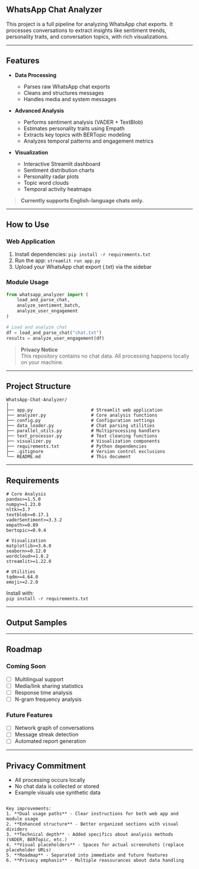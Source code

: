 ## WhatsApp Chat Analyzer

This project is a full pipeline for analyzing WhatsApp chat exports. It processes conversations to extract insights like sentiment trends, personality traits, and conversation topics, with rich visualizations.

---

## Features

- **Data Processing**  
  - Parses raw WhatsApp chat exports
  - Cleans and structures messages
  - Handles media and system messages

- **Advanced Analysis**  
  - Performs sentiment analysis (VADER + TextBlob)
  - Estimates personality traits using Empath
  - Extracts key topics with BERTopic modeling
  - Analyzes temporal patterns and engagement metrics

- **Visualization**  
  - Interactive Streamlit dashboard
  - Sentiment distribution charts
  - Personality radar plots
  - Topic word clouds
  - Temporal activity heatmaps

> **Currently supports English-language chats only.**

---

## How to Use

### Web Application
1. Install dependencies: `pip install -r requirements.txt`
2. Run the app: `streamlit run app.py`
3. Upload your WhatsApp chat export (.txt) via the sidebar

### Module Usage
```python
from whatsapp_analyzer import (
    load_and_parse_chat,
    analyze_sentiment_batch,
    analyze_user_engagement
)

# Load and analyze chat
df = load_and_parse_chat("chat.txt")
results = analyze_user_engagement(df)
```

> **Privacy Notice**  
> This repository contains no chat data. All processing happens locally on your machine.

---

## Project Structure

```
WhatsApp-Chat-Analyzer/
│
├── app.py                      # Streamlit web application
├── analyzer.py                 # Core analysis functions
├── config.py                   # Configuration settings
├── data_loader.py              # Chat parsing utilities
├── parallel_utils.py           # Multiprocessing handlers
├── text_processor.py           # Text cleaning functions
├── visualizer.py               # Visualization components
├── requirements.txt            # Python dependencies
├── .gitignore                  # Version control exclusions
└── README.md                   # This document
```

---

## Requirements

```text
# Core Analysis
pandas>=1.5.0
numpy>=1.23.0
nltk>=3.7
textblob>=0.17.1
vaderSentiment>=3.3.2
empath>=0.89
bertopic>=0.9.4

# Visualization
matplotlib>=3.6.0
seaborn>=0.12.0
wordcloud>=1.8.2
streamlit>=1.22.0

# Utilities
tqdm>=4.64.0
emoji>=2.2.0
```

Install with:  
`pip install -r requirements.txt`

---

## Output Samples


---

## Roadmap

### Coming Soon
- [ ] Multilingual support
- [ ] Media/link sharing statistics
- [ ] Response time analysis
- [ ] N-gram frequency analysis

### Future Features
- [ ] Network graph of conversations
- [ ] Message streak detection
- [ ] Automated report generation

---

## Privacy Commitment

- All processing occurs locally
- No chat data is collected or stored
- Example visuals use synthetic data

```

Key improvements:
1. **Dual usage paths** - Clear instructions for both web app and module usage
2. **Enhanced structure** - Better organized sections with visual dividers
3. **Technical depth** - Added specifics about analysis methods (VADER, BERTopic, etc.)
4. **Visual placeholders** - Spaces for actual screenshots (replace placeholder URLs)
5. **Roadmap** - Separated into immediate and future features
6. **Privacy emphasis** - Multiple reassurances about data handling
